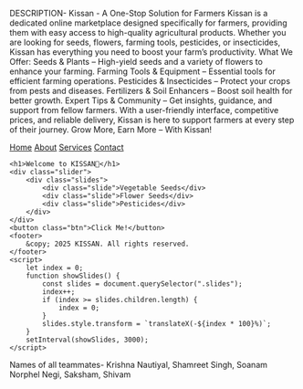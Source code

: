 DESCRIPTION-
Kissan - A One-Stop Solution for Farmers
Kissan is a dedicated online marketplace designed specifically for farmers, providing them with easy access to high-quality agricultural products. Whether you are looking for seeds, flowers, farming tools, pesticides, or insecticides, Kissan has everything you need to boost your farm’s productivity.
What We Offer:
Seeds & Plants – High-yield seeds and a variety of flowers to enhance your farming.
Farming Tools & Equipment – Essential tools for efficient farming operations.
Pesticides & Insecticides – Protect your crops from pests and diseases.
Fertilizers & Soil Enhancers – Boost soil health for better growth.
Expert Tips & Community – Get insights, guidance, and support from fellow farmers.
With a user-friendly interface, competitive prices, and reliable delivery, Kissan is here to support farmers at every step of their journey.
Grow More, Earn More – With Kissan!

<!--
<!DOCTYPE html>
<html lang="en">
<head>
    <meta charset="UTF-8">
    <meta name="viewport" content="width=device-width, initial-scale=1.0">
    <title>KISSAN Webpage</title>
    <style>
        body {
            font-family: Arial, sans-serif;
            background-color: #f4f4f4;
            text-align: center;
            margin: 0;
            padding: 0;
        }
        nav {
            background-color: #333;
            padding: 15px;
        }
        nav a {
            color: white;
            margin: 0 15px;
            text-decoration: none;
            font-size: 18px;
        }
        h1 {
            color: #3498db;
        }
        .slider {
            width: 80%;
            margin: auto;
            overflow: hidden;
            position: relative;
            height: 100px;
        }
        .slides {
            display: flex;
            transition: transform 0.5s ease-in-out;
        }
        .slide {
            min-width: 100%;
            font-size: 30px;
            font-weight: bold;
            color: white;
            display: flex;
            align-items: center;
            justify-content: center;
            height: 100px;
            border-radius: 10px;
        }
        .slide:nth-child(1) { background-color: #ff7f7f; }
        .slide:nth-child(2) { background-color: #77ff77; }
        .slide:nth-child(3) { background-color: #7f7fff; }
        .btn {
            background-color: #2ecc71;
            color: white;
            padding: 10px 20px;
            border: none;
            cursor: pointer;
            font-size: 18px;
            margin-top: 20px;
        }
        .btn:hover {
            background-color: #27ae60;
        }
        footer {
            background-color: #333;
            color: white;
            padding: 10px;
            position: fixed;
            width: 100%;
            bottom: 0;
        }
    </style>
</head>-->
<body>
    <nav>
        <a href="#">Home</a>
        <a href="#">About</a>
        <a href="#">Services</a>
        <a href="#">Contact</a>
    </nav>
    
    <h1>Welcome to KISSAN🚀</h1>
    <div class="slider">
        <div class="slides">
            <div class="slide">Vegetable Seeds</div>
            <div class="slide">Flower Seeds</div>
            <div class="slide">Pesticides</div>
        </div>
    </div>
    <button class="btn">Click Me!</button>
    <footer>
        &copy; 2025 KISSAN. All rights reserved.
    </footer>
    <script>
        let index = 0;
        function showSlides() {
            const slides = document.querySelector(".slides");
            index++;
            if (index >= slides.children.length) {
                index = 0;
            }
            slides.style.transform = `translateX(-${index * 100}%)`;
        }
        setInterval(showSlides, 3000);
    </script>
</body>
</html>



Names of all teammates-
Krishna Nautiyal,
Shamreet Singh,
Soanam Norphel Negi,
Saksham,
Shivam
